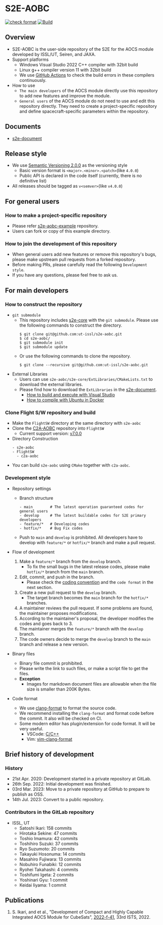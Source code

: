 # S2E-AOBC
 [![check format](https://github.com/ut-issl/s2e-aobc/actions/workflows/check-format.yml/badge.svg)](https://github.com/ut-issl/s2e-aobc/actions/workflows/check-format.yml)
[![Build](https://github.com/ut-issl/s2e-aobc/actions/workflows/build.yml/badge.svg)](https://github.com/ut-issl/s2e-aobc/actions/workflows/build.yml)

## Overview

- S2E-AOBC is the user-side repository of the S2E for the AOCS module developed by ISSL/UT, Seiren, and JAXA.
- Support platforms
  - Windows Visual Studio 2022 C++ compiler with 32bit build 
  - Linux g++ compiler version 11 with 32bit build
  - We use [GitHub Actions](https://github.com/ut-issl/s2e-aobc/actions) to check the build errors in these compilers continuously.
- How to use
  - `The main developers` of the AOCS module directly use this repository to add new features and improve the module.
  - `General users` of the AOCS module do not need to use and edit this repository directly. They need to create a project-specific repository and define spacecraft-specific parameters within the repository.


## Documents

- [s2e-document](https://github.com/ut-issl/s2e-documents)


## Release style

- We use [Semantic Versioning 2.0.0](https://semver.org/) as the versioning style
  - Basic version format is `<major>.<minor>.<patch>`(like `4.0.0`)
  - Public API is declared in the code itself (currently, there is no definitive list)
- All releases should be tagged as `v<semver>`(like `v4.0.0`)


## For general users
### How to make a project-specific repository

- Please refer [s2e-aobc-example](https://github.com/ut-issl/s2e-aobc-example) repository.
- Users can fork or copy of this example directory.

### How to join the development of this repository

- When general users add new features or remove this repository's bugs, please make upstream pull requests from a forked repository.
- Before making PRs, please carefully read the following `Development style`.
- If you have any questions, please feel free to ask us.

## For main developers
### How to construct the repository

- `git submodule`
  - This repository includes [s2e-core](https://github.com/ut-issl/s2e-core) with the `git submodule`. Please use the following commands to construct the directory.
    ```
    $ git clone git@github.com:ut-issl/s2e-aobc.git
    $ cd s2e-aobc/
    $ git submodule init
    $ git submodule update
    ```
  - Or use the following commands to clone the repository.
    ```
    $ git clone --recursive git@github.com:ut-issl/s2e-aobc.git
    ```
- External Libraries
  - Users can use `s2e-aobc/s2e-core/ExtLibraries/CMakeLists.txt` to download the external libraries.
  - Please find how to download the `ExtLibraries` in the [s2e-document](https://github.com/ut-issl/s2e-documents).
    - [How to build and execute with Visual Studio](https://github.com/ut-issl/s2e-documents/blob/develop/General/HowToCompileWithVisualStudio.md)
    - [How to compile with Ubuntu in Docker](https://github.com/ut-issl/s2e-documents/blob/develop/General/HowToCompileWithUbuntuInDocker.md)

### Clone Flight S/W repository and build

- Make the `FlightSW` directory at the same directory with `s2e-aobc`
- Clone the [C2A-AOBC](https://github.com/ut-issl/c2a-aobc) repository into `FlightSW`
  - Current support version: [v7.0.0](https://github.com/ut-issl/c2a-aobc/release/tag/v7.0.0)
- Directory Construction
  ```
  - s2e-aobc
  - FlightSW
    - c2a-aobc
  ```
- You can build `s2e-aobc` using `CMake` together with `c2a-aobc`.

### Development style

- Repository settings
  - Branch structure
    ```
    - main        # The latest operation guaranteed codes for general users
    - develop     # The latest buildable codes for S2E primary developers
    - feature/*   # Developing codes
    - hotfix/*    # Bug Fix codes
    ```
  - Push to `main` and `develop` is prohibited. All developers have to develop with `feature/*` or `hotfix/*` branch and make a pull request.

- Flow of development
  1. Make a `feature/*` branch from the `develop` branch.
     - To fix the small bugs in the latest release codes, please make `hotfix/*` branch from the `main` branch.
  2. Edit, commit, and push in the branch.
     - Please check the [coding convention](https://github.com/ut-issl/s2e-documents/blob/develop/General/CodingConvention.md) and the `code format` in the next section.
  3. Create a new pull request to the `develop` branch.
     - The target branch becomes the `main` branch for the `hotfix/*` branches.
  4. A maintainer reviews the pull request. If some problems are found, the maintainer proposes modifications.
  5. According to the maintainer's proposal, the developer modifies the codes and goes back to 3.
  6. The maintainer merges the `feature/*` branch with the `develop` branch.
  7. The code owners decide to merge the `develop` branch to the `main` branch and release a new version.

- Binary files
  - Binary file commit is prohibited.
  - Please write the link to such files, or make a script file to get the files.
  - **Exception**
    - Images for markdown document files are allowable when the file size is smaller than 200K Bytes.

- Code format
  - We use [clang-format](https://clang.llvm.org/docs/ClangFormat.html) to format the source code.
  - We recommend installing the `clang-format` and format code before the commit. It also will be checked on CI.
  - Some modern editor has plugin/extension for code format. It will be very useful.
    - VSCode: [C/C++](https://marketplace.visualstudio.com/items?itemName=ms-vscode.cpptools)
    - Vim: [vim-clang-format](https://github.com/rhysd/vim-clang-format)


## Brief history of development
### History
- 21st Apr. 2020: Development started in a private repository at GitLab.
- 26th Sep. 2022: Initial development was finished.
- 03rd Mar. 2023: Move to a private repository at GitHub to prepare to publish as OSS.
- 14th Jul. 2023: Convert to a public repository.

### Contributors in the GitLab repository
- ISSL, UT
  - Satoshi Ikari: 158 commits
  - Hirotaka Sekine: 47 commits
  - Toshio Imamura: 42 commits
  - Toshihiro Suzuki: 37 commits
  - Ryo Suzumoto: 20 commits
  - Takayuki Hosonuma: 14 commits
  - Masahiro Fujiwara: 13 commits
  - Nobuhiro Funabiki: 12 commits
  - Ryohei Takahashi: 4 commits
  - Toshifumi Igeta: 2 commits
  - Yoshinari Gyu: 1 commit
  - Keidai Iiyama: 1 commit

## Publications
1. S. Ikari, and et al., "Development of Compact and Highly Capable Integrated AOCS Module for CubeSats", [2022-f-41](https://archive.ists.ne.jp/upload_pdf/F-9-05.pdf), 33rd ISTS, 2022.
